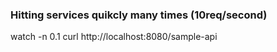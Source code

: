 ### Hitting services quikcly many times (10req/second)
watch -n 0.1 curl http://localhost:8080/sample-api

